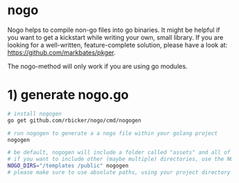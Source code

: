 nogo
====

Nogo helps to compile non-go files into go binaries. It might be helpful if you want to get a kickstart while writing your own, small library. If you are looking for a well-written, feature-complete solution, please have a look at: https://github.com/markbates/pkger.

The nogo-method will only work if you are using go modules.

# 1) generate nogo.go
```bash
# install nogogen
go get github.com/rbicker/nogo/cmd/nogogen

# run nogogen to generate a a nogo file within your golang project
nogogen

# be default, nogogen will include a folder called "assets" and all of it's subfolders and -files
# if you want to include other (maybe multiple) directories, use the NOGO_DIRS env variable
NOGO_DIRS="/templates /public" nogogen
# please make sure to use absolute paths, using your project directory as root
```
